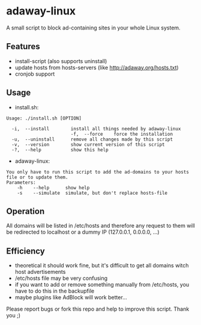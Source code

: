 adaway-linux
============

A small script to block ad-containing sites in your whole Linux system.

Features
--------
* install-script (also supports uninstall)
* update hosts from hosts-servers (like http://adaway.org/hosts.txt)
* cronjob support

Usage
-----
* install.sh:
```
Usage: ./install.sh [OPTION]

  -i,  --install        install all things needed by adaway-linux
                        -f,  --force    force the installation
  -u,  --uninstall      remove all changes made by this script
  -v,  --version        show current version of this script
  -?,  --help           show this help
```
* adaway-linux:
```
You only have to run this script to add the ad-domains to your hosts file or to update them.
Parameters:
    -h    --help      show help
    -s    --simulate  simulate, but don't replace hosts-file
```

Operation
---------
All domains will be listed in /etc/hosts and therefore any request to them will be redirected to localhost or a dummy IP (127.0.0.1, 0.0.0.0, ...)

Efficiency
----------
+ theoretical it should work fine, but it's difficult to get all domains witch host advertisements
+ /etc/hosts file may be very confusing
+ if you want to add or remove something manually from /etc/hosts, you have to do this in the backupfile
+ maybe plugins like AdBlock will work better...

Please report bugs or fork this repo and help to improve this script.
Thank you ;)
